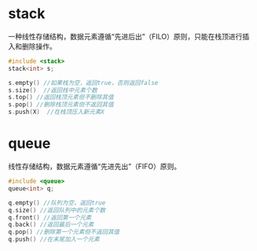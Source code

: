 # stack

一种线性存储结构，数据元素遵循“先进后出”（FILO）原则，只能在栈顶进行插入和删除操作。

```c++
#include <stack>
stack<int> s;

s.empty() //如果栈为空，返回true，否则返回false
s.size()  //返回栈中元素个数
s.top() //返回栈顶元素但不删除其值
s.pop() //删除栈顶元素但不返回其值
s.push(X)  //在栈顶压入新元素X
```

# queue

线性存储结构，数据元素遵循“先进先出”（FIFO）原则。

```c++
#include <queue>
queue<int> q;

q.empty() //队列为空，返回true
q.size() //返回队列中的元素个数
q.front() //返回第一个元素
q.back() //返回最后一个元素
q.pop() //删除第一个元素但不返回其值
q.push() //在末尾加入一个元素
```

